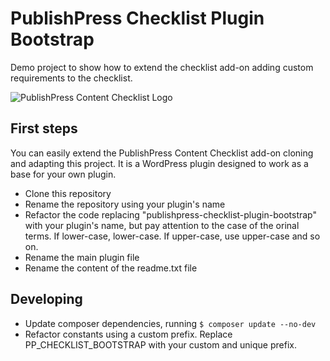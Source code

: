 PublishPress Checklist Plugin Bootstrap
=======================================

Demo project to show how to extend the checklist add-on adding custom requirements to the checklist.

![PublishPress Content Checklist Logo](https://publishpress.com/wp-content/uploads/2017/03/prepublishing-checklists.jpg)

## First steps

You can easily extend the PublishPress Content Checklist add-on cloning and adapting this project. It is a WordPress plugin designed to work as a base for your own plugin.

* Clone this repository
* Rename the repository using your plugin's name
* Refactor the code replacing "publishpress-checklist-plugin-bootstrap" with your plugin's name, but pay attention to the case of the orinal terms. If lower-case, lower-case. If upper-case, use upper-case and so on.
* Rename the main plugin file
* Rename the content of the readme.txt file

## Developing

* Update composer dependencies, running `$ composer update --no-dev`
* Refactor constants using a custom prefix. Replace PP_CHECKLIST_BOOTSTRAP with your custom and unique prefix.



